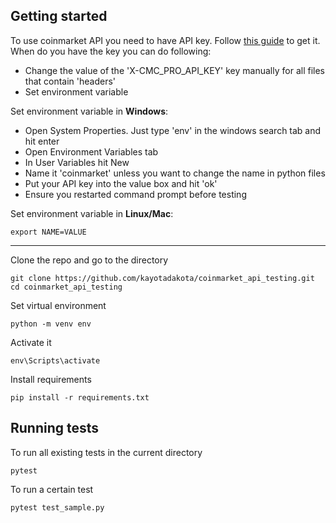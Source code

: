 ## Getting started
To use coinmarket API you need to have API key. Follow [this guide](https://coinmarketcap.com/api/documentation/v1/#) to get it.
When do you have the key you can do following:
- Change the value of the 'X-CMC_PRO_API_KEY' key manually for all files that contain 'headers'
- Set environment variable

Set environment variable in **Windows**:
- Open System Properties. Just type 'env' in the windows search tab and hit enter
- Open Environment Variables tab
- In User Variables hit New
- Name it 'coinmarket' unless you want to change the name in python files
- Put your API key into the value box and hit 'ok'
- Ensure you restarted command prompt before testing

Set environment variable in **Linux/Mac**:
```
export NAME=VALUE
```
____

Clone the repo and go to the directory
```
git clone https://github.com/kayotadakota/coinmarket_api_testing.git
cd coinmarket_api_testing
```
Set virtual environment
```
python -m venv env
```
Activate it
```
env\Scripts\activate
```
Install requirements
```
pip install -r requirements.txt
```
## Running tests
To run all existing tests in the current directory
```
pytest
```
To run a certain test 
```
pytest test_sample.py
```

